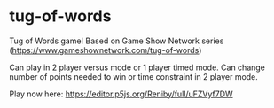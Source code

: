 # tug-of-words
Tug of Words game! Based on Game Show Network series (https://www.gameshownetwork.com/tug-of-words)

Can play in 2 player versus mode or 1 player timed mode.
Can change number of points needed to win or time constraint in 2 player mode.

Play now here: https://editor.p5js.org/Reniby/full/uFZVyf7DW
